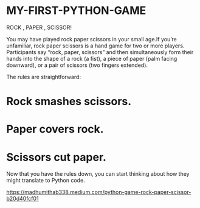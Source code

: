 # MY-FIRST-PYTHON-GAME
 ROCK , PAPER , SCISSOR!
 
You may have played rock paper scissors in your small age.If you’re unfamiliar, rock paper scissors is a hand game for two or more players. Participants say “rock, paper, scissors” and then simultaneously form their hands into the shape of a rock (a fist), a piece of paper (palm facing downward), or a pair of scissors (two fingers extended). 

The rules are straightforward:

# Rock smashes scissors.
# Paper covers rock.
# Scissors cut paper.

Now that you have the rules down, you can start thinking about how they might translate to Python code.


https://madhumithab338.medium.com/python-game-rock-paper-scissor-b20d40fcf01
